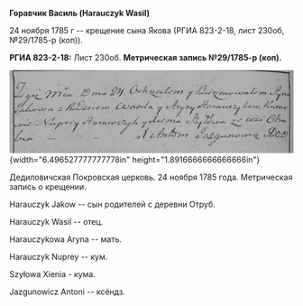 **Горавчик Василь (Harauczyk Wasil)**

24 ноября 1785 г -- крещение сына Якова (РГИА 823-2-18, лист 230об,
№29/1785-р (коп)).

**РГИА 823-2-18:** Лист 230об. **Метрическая запись №29/1785-р (коп).**

![](./media/85fe089a97083b206c2b0ae1dab6df41f35e7946.png){width="6.496527777777778in"
height="1.8916666666666666in"}

Дедиловичская Покровская церковь. 24 ноября 1785 года. Метрическая
запись о крещении.

Harauczyk Jakow -- сын родителей с деревни Отруб.

Harauczyk Wasil -- отец.

Harauczykowa Aryna -- мать.

Harauczyk Nuprey -- кум.

Szyłowa Xienia - кума.

Jazgunowicz Antoni -- ксёндз.

